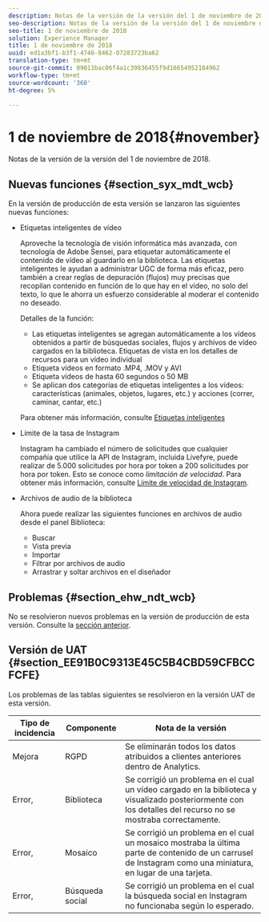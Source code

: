 ```yaml
---
description: Notas de la versión de la versión del 1 de noviembre de 2018.
seo-description: Notas de la versión de la versión del 1 de noviembre de 2018.
seo-title: 1 de noviembre de 2018
solution: Experience Manager
title: 1 de noviembre de 2018
uuid: ed1a3bf1-b3f1-4746-8462-07283723ba62
translation-type: tm+mt
source-git-commit: 09011bac06f4a1c39836455f9d16654952184962
workflow-type: tm+mt
source-wordcount: '360'
ht-degree: 5%

---
```



# 1 de noviembre de 2018{#november}

Notas de la versión de la versión del 1 de noviembre de 2018.

## Nuevas funciones {#section_syx_mdt_wcb}

En la versión de producción de esta versión se lanzaron las siguientes nuevas funciones:

* Etiquetas inteligentes de vídeo

   Aproveche la tecnología de visión informática más avanzada, con tecnología de Adobe Sensei, para etiquetar automáticamente el contenido de vídeo al guardarlo en la biblioteca. Las etiquetas inteligentes le ayudan a administrar UGC de forma más eficaz, pero también a crear reglas de depuración (flujos) muy precisas que recopilan contenido en función de lo que hay en el vídeo, no solo del texto, lo que le ahorra un esfuerzo considerable al moderar el contenido no deseado.

   Detalles de la función:

   * Las etiquetas inteligentes se agregan automáticamente a los vídeos obtenidos a partir de búsquedas sociales, flujos y archivos de vídeo cargados en la biblioteca. Etiquetas de vista en los detalles de recursos para un vídeo individual
   * Etiqueta vídeos en formato .MP4, .MOV y AVI
   * Etiqueta vídeos de hasta 60 segundos o 50 MB
   * Se aplican dos categorías de etiquetas inteligentes a los vídeos: características (animales, objetos, lugares, etc.) y acciones (correr, caminar, cantar, etc.)

   Para obtener más información, consulte [Etiquetas inteligentes](/help/using/c-features-livefyre/c-smart-tags/c-smart-tags.md#c_smart_tags)

* Límite de la tasa de Instagram

   Instagram ha cambiado el número de solicitudes que cualquier compañía que utilice la API de Instagram, incluida Livefyre, puede realizar de 5.000 solicitudes por hora por token a 200 solicitudes por hora por token. Esto se conoce como *limitación de velocidad*. Para obtener más información, consulte [Límite de velocidad de Instagram](/help/using/c-streams/c-instagram-rate-limiting.md).

* Archivos de audio de la biblioteca

   Ahora puede realizar las siguientes funciones en archivos de audio desde el panel Biblioteca:

   * Buscar
   * Vista previa
   * Importar
   * Filtrar por archivos de audio
   * Arrastrar y soltar archivos en el diseñador

## Problemas {#section_ehw_ndt_wcb}

No se resolvieron nuevos problemas en la versión de producción de esta versión. Consulte la [sección anterior](#c_rn/section_syx_mdt_wcb).

## Versión de UAT {#section_EE91B0C9313E45C5B4CBD59CFBCCFCFE}

Los problemas de las tablas siguientes se resolvieron en la versión UAT de esta versión.

| **Tipo de incidencia** | **Componente** | **Nota de la versión** |
|---|---|---|
| Mejora | RGPD | Se eliminarán todos los datos atribuidos a clientes anteriores dentro de Analytics. |
| Error, | Biblioteca | Se corrigió un problema en el cual un vídeo cargado en la biblioteca y visualizado posteriormente con los detalles del recurso no se mostraba correctamente. |
| Error, | Mosaico | Se corrigió un problema en el cual un mosaico mostraba la última parte de contenido de un carrusel de Instagram como una miniatura, en lugar de una tarjeta. |
| Error, | Búsqueda social | Se corrigió un problema en el cual la búsqueda social en Instagram no funcionaba según lo esperado. |

